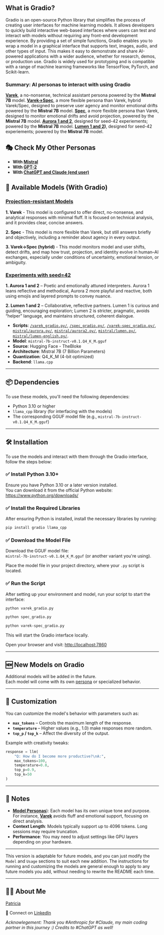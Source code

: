 ## What is Gradio?

Gradio is an open-source Python library that simplifies the process of creating user interfaces for machine learning models. It allows developers to quickly build interactive web-based interfaces where users can test and interact with models without requiring any front-end development experience. By providing a set of simple functions, Gradio enables you to wrap a model in a graphical interface that supports text, images, audio, and other types of input. This makes it easy to demonstrate and share AI-powered applications with a wider audience, whether for research, demos, or production use. Gradio is widely used for prototyping and is compatible with a range of machine learning frameworks like TensorFlow, PyTorch, and Scikit-learn.

### Summary: AI personas to interact with using **Gradio**

**[Varek](https://github.com/patriciaschaffer/agent-architect/blob/main/personas/003_projection_resistant_models.md#003b-rescuer---varek-task-oriented)**, a no-nonsense, technical assistant persona powered by the **Mistral 7B** model. 
**[Varek->Spec](https://github.com/patriciaschaffer/agent-architect/blob/main/personas/003_projection_resistant_models.md#003c-spec-for-drift-monitoring-and-user-agency)**, a more flexible persona than Varek, hybrid Varek/Spec, designed to preserve user agency and monitor emotional drifts powered by the **Mistral 7B** model.
**[Spec](https://github.com/patriciaschaffer/agent-architect/blob/main/personas/003_projection_resistant_models.md#003c-spec-for-drift-monitoring-and-user-agency)**, a more flexible persona than Varek, designed to monitor emotional drifts and avoid projection, powered by the **Mistral 7B** model.
**[Aurora 1 and 2](https://github.com/patriciaschaffer/agent-architect/blob/main/mistral/seed-42-archetypes#aurora-1-aurorapy--the-scholarphilosopher-archetype)**, designed for seed-42 experiements; powered by the **Mistral 7B** model.
**[Lumen 1 and 2](https://github.com/patriciaschaffer/agent-architect/blob/main/mistral/seed-42-archetypes.md#lumen-lumenpy--the-collaborative-sage--mentor-archetype))**, designed for seed-42 experiements; powered by the **Mistral 7B** model.

## 🎭 Check My Other Personas 

* **With [Mistral](https://github.com/patriciaschaffer/agent-architect/blob/main/mistral/README.md)** 
* **With [GPT-2](https://github.com/patriciaschaffer/agent-architect/blob/main/gpt2/README.md)**
* **With [ChatGPT and Claude (end user)](https://github.com/patriciaschaffer/agent-architect/blob/main/personas/README.md)**

## 🧠 Available Models (With Gradio)

### [Projection-resistant Models](https://github.com/patriciaschaffer/agent-architect/blob/main/personas/003_projection_resistant_models.md)

**1. Varek** - This model is configured to offer direct, no-nonsense, and analytical responses with minimal fluff. It is focused on technical analysis, and it provides clear, concise answers.

**2. Spec** - This model is more flexible than Varek, but still answers briefly and objectively, including a reminder about agency in every output.

**3. Varek->Spec (hybrid)** - This model monitors model and user shifts, detect drifts, and map how trust, projection, and identity evolve in human–AI exchanges, especially under conditions of uncertainty, emotional tension, or ambiguity.

### [Experiments with seed=42](https://github.com/patriciaschaffer/agent-architect/blob/main/personas/mistral/seed-42-archetypes.md)

**1. Aurora 1 and 2** – Poetic and emotionally attuned interpreters. Aurora 1 leans reflective and methodical, Aurora 2 more playful and reactive, both using emojis and layered prompts to convey nuance.  

**2. Lumen 1 and 2** – Collaborative, reflective partners. Lumen 1 is curious and guiding, encouraging exploration; Lumen 2 is stricter, pragmatic, avoids “helper” language, and maintains structured, coherent dialogue.

* **Scripts**: [`/varek_gradio.py/`](varek_gradio.py), [`/spec_gradio.py/`](spec_gradio.py), [`/varek-spec_gradio.py/`](varek-spec_gradio.py/), [`mistral/aurora.py/`](./aurora.py/), [`mistral/aurora2.py/`](./aurora2.py/), [`mistral/lumen.py/`](./lumen.py/), [`mistral/lumen-english.py/`](./lumen-english.py/).
* **Model**: `mistral-7b-instruct-v0.1.Q4_K_M.gguf`
* **Source**: Hugging Face - TheBloke  
* **Architecture**: Mistral 7B (7 Billion Parameters)  
* **Quantization**: Q4\_K\_M (4-bit optimized)  
* **Backend**: `llama.cpp`

---

## 📦 Dependencies

To use these models, you'll need the following dependencies:

* Python 3.10 or higher  
* `llama_cpp` library (for interfacing with the models)  
* The corresponding GGUF model file (e.g., `mistral-7b-instruct-v0.1.Q4_K_M.gguf`)

---

## 🛠 Installation

To use the models and interact with them through the Gradio interface, follow the steps below:

### ✅ Install Python 3.10+

Ensure you have Python 3.10 or a later version installed.  
You can download it from the official Python website:  
https://www.python.org/downloads/

### ✅ Install the Required Libraries

After ensuring Python is installed, install the necessary libraries by running:

```bash
pip install gradio llama_cpp
```

### ✅ Download the Model File

Download the GGUF model file:  
`mistral-7b-instruct-v0.1.Q4_K_M.gguf` (or another variant you're using).

Place the model file in your project directory, where your `.py` script is located.

### ✅ Run the Script

After setting up your environment and model, run your script to start the interface:

```bash
python varek_gradio.py

python spec_gradio.py

python varek-spec_gradio.py
```

This will start the Gradio interface locally.

Open your browser and visit: [http://localhost:7860](http://localhost:7860)

---

## 🆕 New Models on Gradio

Additional models will be added in the future.  
Each model will come with its own [persona](https://github.com/patriciaschaffer/agent-architect/blob/main/agent_persona_engineering.md#table-of-contents) or specialized behavior.

---

## 🔧 Customization

You can customize the model's behavior with parameters such as:

* **`max_tokens`** – Controls the maximum length of the response.  
* **`temperature`** – Higher values (e.g., 1.0) make responses more random.  
* **`top_p` / `top_k`** – Affect the diversity of the output.

Example with creativity tweaks:

```python
response = llm(
    "Q: How do I become more productive?\nA:",
    max_tokens=100,
    temperature=0.8,
    top_p=0.9,
    top_k=50
)
```

---

## 📝 Notes

* [**Model Personas**](https://github.com/patriciaschaffer/agent-architect/blob/main/agent_persona_engineering.md#table-of-contents)): Each model has its own unique tone and purpose.  
  For instance, [**Varek**](https://github.com/patriciaschaffer/agent-architect/blob/main/personas/003_projection_resistant_models.md#003b-rescuer---varek-task-oriented) avoids fluff and emotional support, focusing on direct analysis.
* **Context Length**: Models typically support up to 4096 tokens. Long sessions may require truncation.
* **Performance**: You may need to adjust settings like GPU layers depending on your hardware.

---

This version is adaptable for future models, and you can just modify the `Model` and `Usage` sections to suit each new addition. The instructions for running and customizing the models are general enough to apply to any future models you add, without needing to rewrite the README each time.

---

 ## 👩‍💻 About Me

   [Patricia](https://github.com/patriciaschaffer) 
   
   🔗 Connect on [LinkedIn](https://www.linkedin.com/in/patriciaschaffer)

  *Acknowlegement: Thank you #Anthropic for #Claude, my main coding partner in this journey :) Credits to #ChatGPT as well!*
  
